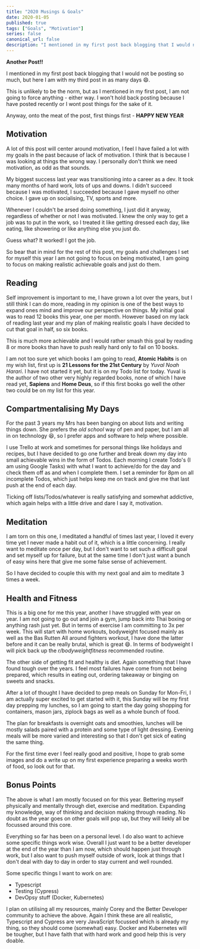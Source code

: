 ```yaml
---
title: "2020 Musings & Goals"
date: 2020-01-05
published: true
tags: ["Goals", "Motivation"]
series: false
canonical_url: false
description: "I mentioned in my first post back blogging that I would not be posting so much, but here I am with my third post in as many days 😄."
---
```


**Another Post!!**

I mentioned in my first post back blogging that I would not be posting so much, but here I am with my third post in as many days 😄.

This is unlikely to be the norm, but as I mentioned in my first post, I am not going to force anything - either way. I won't hold back posting because I have posted recently or I wont post things for the sake of it.

Anyway, onto the meat of the post, first things first - **HAPPY NEW YEAR**

## Motivation

A lot of this post will center around motivation, I feel I have failed a lot with my goals in the past because of lack of motivation. I think that is because I was looking at things the wrong way. I personally don't think we need motivation, as odd as that sounds.

My biggest success last year was transitioning into a career as a dev. It took many months of hard work, lots of ups and downs. I didn't succeed because I was motivated, I succeeded because I gave myself no other choice. I gave up on socialising, TV, sports and more.

Whenever I couldn't be arsed doing something, I just did it anyway, regardless of whether or not I was motivated. I knew the only way to get a job was to put in the work, so I treated it like getting dressed each day, like eating, like showering or like anything else you just do.

Guess what? It worked! I got the job.

So bear that in mind for the rest of this post, my goals and challenges I set for myself this year I am not going to focus on being motivated, I am going to focus on making realistic achievable goals and just do them.

## Reading

Self improvement is important to me, I have grown a lot over the years, but I still think I can do more, reading in my opinion is one of the best ways to expand ones mind and improve our perspective on things. My initial goal was to read 12 books this year, one per month. However based on my lack of reading last year and my plan of making realistic goals I have decided to cut that goal in half, so six books.

This is much more achievable and I would rather smash this goal by reading 8 or more books than have to push really hard only to fail on 10 books.

I am not too sure yet which books I am going to read, **Atomic Habits** is on my wish list, first up is **21 Lessons for the 21st Century** by _Yuval Noah Harari_. I have not started it yet, but it is on my Todo list for today. Yuval is the author of two other very highly regarded books, none of which I have read yet, **Sapiens** and **Home Deus**, so if this first books go well the other two could be on my list for this year.

## Compartmentalising My Days

For the past 3 years my Mrs has been banging on about lists and writing things down. She prefers the _old school_ way of pen and paper, but I am all in on technology 😆, so I prefer apps and software to help where possible.

I use Trello at work and sometimes for personal things like holidays and recipes, but I have decided to go one further and break down my day into small achievable wins in the form of Todos. Each morning I create Todo's (I am using Google Tasks) with what I want to achieve/do for the day and check them off as and when I complete them. I set a reminder for 8pm on all incomplete Todos, which just helps keep me on track and give me that last push at the end of each day.

Ticking off lists/Todos/whatever is really satisfying and somewhat addictive, which again helps with a little drive and dare I say it, motivation.

## Meditation

I am torn on this one, I meditated a handful of times last year, I loved it every time yet I never made a habit out of it, which is a little concerning. I really want to meditate once per day, but I don't want to set such a difficult goal and set myself up for failure, but at the same time I don't just want a bunch of easy wins here that give me some false sense of achievement.

So I have decided to couple this with my next goal and aim to meditate 3 times a week.

## Health and Fitness

This is a big one for me this year, another I have struggled with year on year. I am not going to go out and join a gym, jump back into Thai boxing or anything rash just yet. But in terms of exercise I am committing to 3x per week. This will start with home workouts, bodyweight focused mainly as well as the Bas Rutten All around fighters workout, I have done the latter before and it can be really brutal, which is great 😄. In terms of bodyweight I will pick back up the _r/bodyweightfitness_ recommended routine.

The other side of getting fit and healthy is diet. Again something that I have found tough over the years. I feel most failures have come from not being prepared, which results in eating out, ordering takeaway or binging on sweets and snacks.

After a lot of thought I have decided to prep meals on Sunday for Mon-Fri, I am actually super excited to get started with it, this Sunday will be my first day prepping my lunches, so I am going to start the day going shopping for containers, mason jars, ziplock bags as well as a whole bunch of food.

The plan for breakfasts is overnight oats and smoothies, lunches will be mostly salads paired with a protein and some type of light dressing. Evening meals will be more varied and interesting so that I don't get sick of eating the same thing.

For the first time ever I feel really good and positive, I hope to grab some images and do a write up on my first experience preparing a weeks worth of food, so look out for that.

## Bonus Points

The above is what I am mostly focused on for this year. Bettering myself physically and mentally through diet, exercise and meditation. Expanding my knowledge, way of thinking and decision making through reading. No doubt as the year goes on other goals will pop up, but they will liekly all be focussed around this core.

Everything so far has been on a personal level. I do also want to achieve some specific things work wise. Overall I just want to be a better developer at the end of the year than I am now, which should happen just through work, but I also want to push myself outside of work, look at things that I don't deal with day to day in order to stay current and well rounded.

Some specific things I want to work on are:

- Typescript
- Testing (Cypress)
- DevOpsy stuff (Docker, Kubernetes)

I plan on utilising all my resources, mainly Corey and the Better Developer community to achieve the above. Again I think these are all realistic, Typescript and Cypress are very JavaScript focussed which is already my thing, so they should come (somewhat) easy. Docker and Kubernetes will be tougher, but I have faith that with hard work and good help this is very doable.
